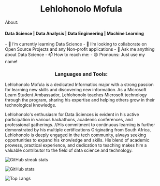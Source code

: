<h1 align="center">Lehlohonolo Mofula</h1
<h2 align="center">About:</h2> </br>
<h4>Data Science |  Data Analysis |  Data Engineering  | Machine Learning</h4>  
- 🌱 I’m currently learning Data Science
- 👯 I’m looking to collaborate on Open Source Projects and any Non-profit applications
- 💬 Ask me anything about Data Science
- 📫 How to reach me: 
- 😄 Pronouns: Just use my name!
<h3 align="center">Languages and Tools:</h3>
<P>Lehlohonolo Mofula is a dedicated Informatics major with a strong passion for learning new skills and discovering  new information. As a Microsoft Learn Student Ambassador, Lehlohonolo teaches Microsoft technology through the program, sharing his expertise and helping others grow in their technological knowledge.</P>
<p>Lehlohonolo's enthusiasm for Data Sciences is evident in his active participation in various hackathons, academic conferences, and professional gatherings. //<!-->His commitment to continuous learning is further demonstrated by his multiple certifications
Originating from South Africa, Lehlohonolo is deeply engaged in the tech community, always seeking opportunities to expand his knowledge and skills. His blend of academic prowess, practical experience, and dedication to teaching makes him a valuable contributor to the field of data science and technology.</P>

![GitHub streak stats](https://github-readme-streak-stats.herokuapp.com/?user=LehlohonoloMofula) 

![GitHub stats](https://github-readme-stats.vercel.app/api?username=LehlohonoloMofula&show_icons=true)  

![Top Langs](https://github-readme-stats.vercel.app/api/top-langs/?username=LehlohonoloMofula)

